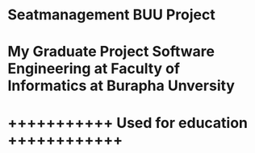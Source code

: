 # Seatmanagement BUU Project
# My Graduate Project Software Engineering at Faculty of Informatics at Burapha Unversity
# +++++++++++ Used for education ++++++++++++
